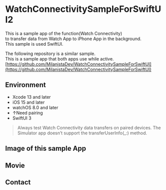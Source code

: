 # WatchConnectivitySampleForSwiftUI2
This is a sample app of the function(Watch Connectivity)  
to transfer data from Watch App to iPhone App in the background.  
This sample is used SwiftUI.  

The following repository is a similar sample.  
This is a sample app that both apps use while active.  
[https://github.com/MilanistaDev/WatchConnectivitySampleForSwiftUI](https://github.com/MilanistaDev/WatchConnectivitySampleForSwiftUI)

## Environment

* Xcode 13 and later
* iOS 15 and later
* watchOS 8.0 and later
* ↑Need pairing
* SwiftUI 3

> Always test Watch Connectivity data transfers on paired devices. The Simulator app doesn’t support the transferUserInfo(_:) method.

## Image of this sample App


## Movie



## Contact
